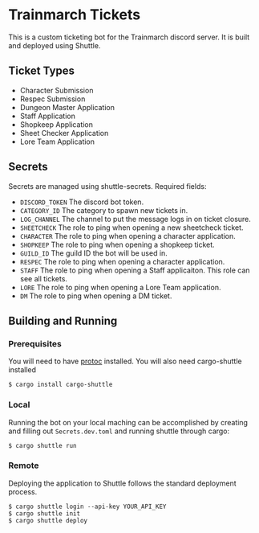 # Trainmarch Tickets
This is a custom ticketing bot for the Trainmarch discord server. It is built and deployed using Shuttle.

## Ticket Types

* Character Submission
* Respec Submission
* Dungeon Master Application
* Staff Application
* Shopkeep Application
* Sheet Checker Application
* Lore Team Application

## Secrets
Secrets are managed using shuttle-secrets. Required fields:
* `DISCORD_TOKEN` The discord bot token.
* `CATEGORY_ID` The category to spawn new tickets in.
* `LOG_CHANNEL` The channel to put the message logs in on ticket closure.
* `SHEETCHECK` The role to ping when opening a new sheetcheck ticket.
* `CHARACTER` The role to ping when opening a character application.
* `SHOPKEEP` The role to ping when opening a shopkeep ticket.
* `GUILD_ID` The guild ID the bot will be used in.
* `RESPEC` The role to ping when opening a character application.
* `STAFF` The role to ping when opening a Staff applicaiton. This role can see all tickets.
* `LORE` The role to ping when opening a Lore Team application.
* `DM` The role to ping when opening a DM ticket.

## Building and Running

### Prerequisites
You will need to have [protoc](https://github.com/protocolbuffers/protobuf) installed.
You will also need cargo-shuttle installed
```
$ cargo install cargo-shuttle
```
### Local
Running the bot on your local maching can be accomplished by creating and filling out `Secrets.dev.toml` and running shuttle through cargo:
```
$ cargo shuttle run
```
### Remote
Deploying the application to Shuttle follows the standard deployment process.
```
$ cargo shuttle login --api-key YOUR_API_KEY
$ cargo shuttle init
$ cargo shuttle deploy
```